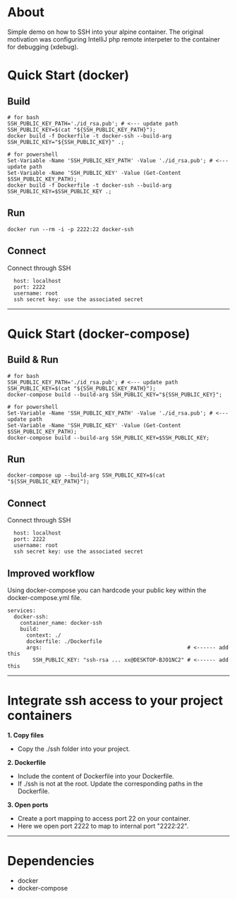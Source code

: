 # About
Simple demo on how to SSH into your alpine container.
The original motivation was configuring IntelliJ php remote interpeter to the container for debugging (xdebug).

# Quick Start (docker)
## Build
```
# for bash
SSH_PUBLIC_KEY_PATH='./id_rsa.pub'; # <--- update path
SSH_PUBLIC_KEY=$(cat "${SSH_PUBLIC_KEY_PATH}");
docker build -f Dockerfile -t docker-ssh --build-arg SSH_PUBLIC_KEY="${SSH_PUBLIC_KEY}" .;

# for powershell
Set-Variable -Name 'SSH_PUBLIC_KEY_PATH' -Value './id_rsa.pub'; # <--- update path
Set-Variable -Name 'SSH_PUBLIC_KEY' -Value (Get-Content $SSH_PUBLIC_KEY_PATH);
docker build -f Dockerfile -t docker-ssh --build-arg SSH_PUBLIC_KEY=$SSH_PUBLIC_KEY .;
```

## Run
```
docker run --rm -i -p 2222:22 docker-ssh
```

## Connect
Connect through SSH
```
  host: localhost
  port: 2222
  username: root
  ssh secret key: use the associated secret
```

---

# Quick Start (docker-compose)
## Build & Run
```
# for bash
SSH_PUBLIC_KEY_PATH='./id_rsa.pub'; # <--- update path
SSH_PUBLIC_KEY=$(cat "${SSH_PUBLIC_KEY_PATH}");
docker-compose build --build-arg SSH_PUBLIC_KEY="${SSH_PUBLIC_KEY}";

# for powershell
Set-Variable -Name 'SSH_PUBLIC_KEY_PATH' -Value './id_rsa.pub'; # <--- update path
Set-Variable -Name 'SSH_PUBLIC_KEY' -Value (Get-Content $SSH_PUBLIC_KEY_PATH);
docker-compose build --build-arg SSH_PUBLIC_KEY=$SSH_PUBLIC_KEY;
```

## Run
```
docker-compose up --build-arg SSH_PUBLIC_KEY=$(cat "${SSH_PUBLIC_KEY_PATH}");
```

## Connect
Connect through SSH
```
  host: localhost
  port: 2222
  username: root
  ssh secret key: use the associated secret
```

## Improved workflow
Using docker-compose you can hardcode your public key within the docker-compose.yml file.
```
services:
  docker-ssh:
    container_name: docker-ssh
    build:
      context: ./
      dockerfile: ./Dockerfile
      args:                                              # <------ add this
        SSH_PUBLIC_KEY: "ssh-rsa ... xx@DESKTOP-BJO1NC2" # <------ add this
```

---

# Integrate ssh access to your project containers
**1. Copy files**
  - Copy the ./ssh folder into your project.

**2. Dockerfile**
  - Include the content of Dockerfile into your Dockerfile.
  - If ./ssh is not at the root. Update the corresponding paths in the Dockerfile.

**3. Open ports**
  - Create a port mapping to access port 22 on your container.
  - Here we open port 2222 to map to internal port "2222:22".

---

# Dependencies
  * docker
  * docker-compose
